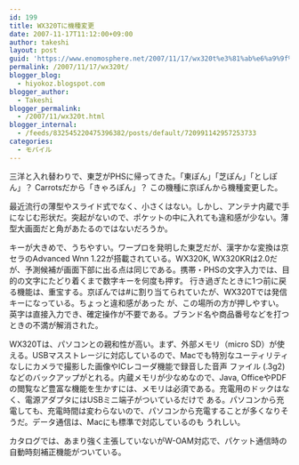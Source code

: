 ```yaml
---
id: 199
title: WX320Tに機種変更
date: 2007-11-17T11:12:00+09:00
author: takeshi
layout: post
guid: 'https://www.enomosphere.net/2007/11/17/wx320t%e3%81%ab%e6%a9%9f%e7%a8%ae%e5%a4%89%e6%9b%b4/'
permalink: /2007/11/17/wx320t/
blogger_blog:
  - hiyokoz.blogspot.com
blogger_author:
  - Takeshi
blogger_permalink:
  - /2007/11/wx320t.html
blogger_internal:
  - /feeds/832545220475396382/posts/default/720991142957253733
categories:
  - モバイル
---
```

<div>

三洋と入れ替わりで、東芝がPHSに帰ってきた。「東ぽん」「芝ぽん」「としぽん」？ Carrotsだから「きゃろぽん」？ この機種に京ぽんから機種変更した。

最近流行の薄型やスライド式でなく、小さくはない。しかし、アンテナ内蔵で手になじむ形状だ。突起がないので、ポケットの中に入れても違和感が少ない。薄型大画面だと角があたるのではないだろうか。

キーが大きめで、うちやすい。ワープロを発明した東芝だが、漢字かな変換は京セラのAdvanced Wnn 1.22が搭載されている。WX320K, WX320KRは2.0だが、予測候補が画面下部に出る点は同じである。携帯・PHSの文字入力では、目的の文字にたどり着くまで数字キーを何度も押す。 行き過ぎたときに1つ前に戻る機能は、重宝する。京ぽんでは#に割り当てられていたが、WX320Tでは発信キーになっている。ちょっと違和感があった が、この場所の方が押しやすい。英字は直接入力でき、確定操作が不要である。ブランド名や商品番号などを打つときの不満が解消された。

WX320Tは、パソコンとの親和性が高い。まず、外部メモリ（micro SD）が使える。USBマスストレージに対応しているので、Macでも特別なユーティリティなしにカメラで撮影した画像やICレコーダ機能で録音した音声 ファイル (.3g2) などのバックアップがとれる。内蔵メモリが少なめなので、Java, OfficeやPDFの閲覧など豊富な機能を生かすには、メモリは必須である。充電用のドックはなく、電源アダプタにはUSBミニ端子がついているだけで ある。パソコンから充電しても、充電時間は変わらないので、パソコンから充電することが多くなりそうだ。データ通信は、Macにも標準で対応しているのも うれしい。

カタログでは、あまり強く主張していないがW-OAM対応で、パケット通信時の自動時刻補正機能がついている。

</div>